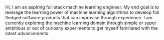 Hi, I am an aspiring full stack machine learning engineer. My end goal is to leverage the learning power of machine learning algorithms to develop full fledged software products that can improvise through experience. I am currently exploring the machine learning domain through simple or super ambitious or out of curiosity experiments to get myself familiared with the latest advancements.

